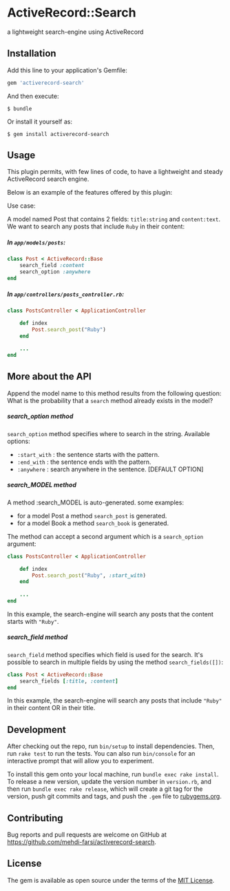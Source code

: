 # ActiveRecord::Search

a lightweight search-engine using ActiveRecord

## Installation

Add this line to your application's Gemfile:

```ruby
gem 'activerecord-search'
```

And then execute:

    $ bundle

Or install it yourself as:

    $ gem install activerecord-search

## Usage

This plugin permits, with few lines of code, to have a lightweight and steady ActiveRecord search engine.

Below is an example of the features offered by this plugin:

Use case:

A model named Post that contains 2 fields: `title:string` and `content:text`.
We want to search any posts that include `Ruby` in their content:

##### In `app/models/posts`:

```ruby
class Post < ActiveRecord::Base
    search_field :content
    search_option :anywhere
end
```
##### In `app/controllers/posts_controller.rb`:

```ruby
class PostsController < ApplicationController

    def index
        Post.search_post("Ruby")
    end
    
    ...
end
```

## More about the API

Append the model name to this method results from the following question: What is the probability that a `search` method already exists in the model?

##### search_option method

`search_option` method specifies where to search in the string. Available options:

- `:start_with` : the sentence starts with the pattern.
- `:end_with`   : the sentence ends with the pattern.
- `:anywhere`   : search anywhere in the sentence. [DEFAULT OPTION]

##### search_MODEL method

A method :search_MODEL is auto-generated. some examples:
 
- for a model Post a method `search_post` is generated.
- for a model Book a method `search_book` is generated.

The method can accept a second argument which is a `search_option` argument:

```ruby
class PostsController < ApplicationController

    def index
        Post.search_post("Ruby", :start_with)
    end
    
    ...
end
```

In this example, the search-engine will search any posts that the content starts with `"Ruby"`.

##### search_field method

`search_field` method specifies which field is used for the search. It's possible to search in multiple fields by using the method `search_fields([])`: 

```ruby
class Post < ActiveRecord::Base
    search_fields [:title, :content]
end
```

In this example, the search-engine will search any posts that include `"Ruby"` in their content OR in their title.

## Development

After checking out the repo, run `bin/setup` to install dependencies. Then, run `rake test` to run the tests. You can also run `bin/console` for an interactive prompt that will allow you to experiment.

To install this gem onto your local machine, run `bundle exec rake install`. To release a new version, update the version number in `version.rb`, and then run `bundle exec rake release`, which will create a git tag for the version, push git commits and tags, and push the `.gem` file to [rubygems.org](https://rubygems.org).

## Contributing

Bug reports and pull requests are welcome on GitHub at https://github.com/mehdi-farsi/activerecord-search.


## License

The gem is available as open source under the terms of the [MIT License](http://opensource.org/licenses/MIT).

